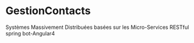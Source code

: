 # GestionContacts
Systèmes Massivement Distribuées basées sur les Micro-Services RESTful spring bot-Angular4
